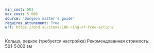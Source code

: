 ```yaml
---
min_cost: 501
max_cost: 5 000
source: "Dungeon master's guide"
requires_attunement: True
url: https://dnd.su/items/106-ring-of-free-action/
---
```


Кольцо, редкое (требуется настройка)
Рекомендованная стоимость: 501-5 000 зм